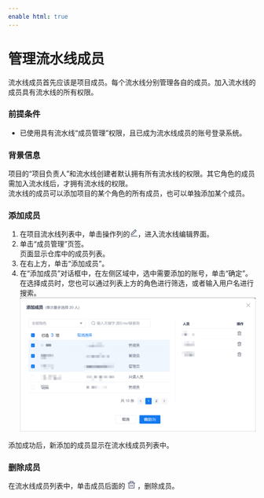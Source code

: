 ```yaml
---
enable html: true
---
```

# 管理流水线成员

流水线成员首先应该是项目成员。每个流水线分别管理各自的成员。加入流水线的成员具有流水线的所有权限。

### 前提条件
* 已使用具有流水线“成员管理”权限，且已成为流水线成员的账号登录系统。

### 背景信息
项目的“项目负责人”和流水线创建者默认拥有所有流水线的权限。其它角色的成员需加入流水线后，才拥有流水线的权限。       
流水线的成员可以添加项目的某个角色的所有成员，也可以单独添加某个成员。

### 添加成员               
1. 在项目流水线列表中，单击操作列的![](fig/modify01.png)，进入流水线编辑界面。
2. 单击“成员管理”页签。                    
     页面显示仓库中的成员列表。                   
3. 在右上方，单击“添加成员”。
4. 在“添加成员”对话框中，在左侧区域中，选中需要添加的账号，单击“确定”。        
   在选择成员时，您也可以通过列表上方的角色进行筛选，或者输入用户名进行搜索。         
     <img src="fig/流水线-成员-01.png" style="zoom:50%">
     
添加成功后，新添加的成员显示在流水线成员列表中。

### 删除成员
在流水线成员列表中，单击成员后面的![](fig/delete01.png)，删除成员。
